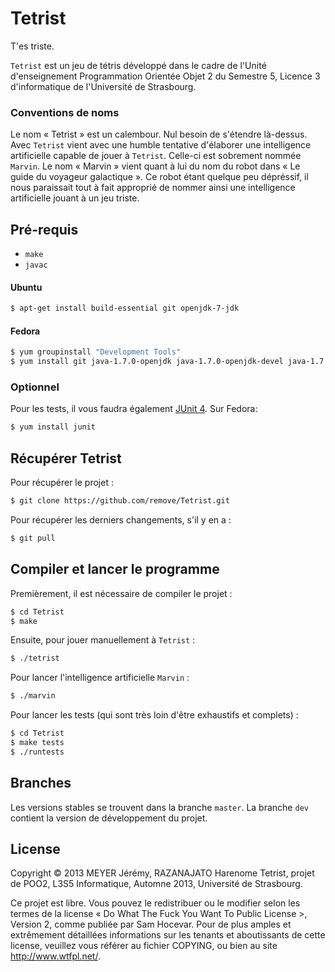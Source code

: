 Tetrist
=======

T'es triste.

```Tetrist``` est un jeu de tétris développé dans le cadre de l'Unité d'enseignement Programmation Orientée Objet 2 du Semestre 5, Licence 3 d'informatique de l'Université de Strasbourg.

### Conventions de noms
Le nom « Tetrist » est un calembour. Nul besoin de s'étendre là-dessus. Avec ```Tetrist``` vient avec une humble tentative d'élaborer une intelligence artificielle capable de jouer à ```Tetrist```. Celle-ci est sobrement nommée ```Marvin```. Le nom « Marvin » vient quant à lui du nom du robot dans « Le guide du voyageur galactique ». Ce robot étant quelque peu dépréssif, il nous paraissait tout à fait approprié de nommer ainsi une intelligence artificielle jouant à un jeu triste.

Pré-requis
----------

- ```make```
- ```javac```

#### Ubuntu
```bash
$ apt-get install build-essential git openjdk-7-jdk
```

#### Fedora
```bash
$ yum groupinstall "Development Tools"
$ yum install git java-1.7.0-openjdk java-1.7.0-openjdk-devel java-1.7.0-javadoc
```

### Optionnel
Pour les tests, il vous faudra également [JUnit 4](http://junit.org).
Sur Fedora:
```bash
$ yum install junit
```

Récupérer Tetrist
-----------------
Pour récupérer le projet :
```bash
$ git clone https://github.com/remove/Tetrist.git
```

Pour récupérer les derniers changements, s'il y en a :
```bash
$ git pull
```

Compiler et lancer le programme
-------------------------------
Premièrement, il est nécessaire de compiler le projet :
```bash
$ cd Tetrist
$ make
```
Ensuite, pour jouer manuellement à ```Tetrist``` :
```bash
$ ./tetrist
```
Pour lancer l'intelligence artificielle ```Marvin``` :
```bash
$ ./marvin
```

Pour lancer les tests (qui sont très loin d'être exhaustifs et complets) :
```bash
$ cd Tetrist
$ make tests
$ ./runtests
```


Branches
--------
Les versions stables se trouvent dans la branche ```master```. La branche ```dev``` contient la version de développement du projet.

License
-------
Copyright © 2013 MEYER Jérémy, RAZANAJATO Harenome
Tetrist, projet de POO2, L3S5 Informatique, Automne 2013, Université de Strasbourg.

Ce projet est libre. Vous pouvez le redistribuer ou le modifier selon les termes de la license « Do What The Fuck You Want To Public License >, Version 2, comme publiée par Sam Hocevar. Pour de plus amples et extrêmement détaillées informations sur les tenants et aboutissants de cette license, veuillez vous référer au fichier COPYING, ou bien au site http://www.wtfpl.net/.

